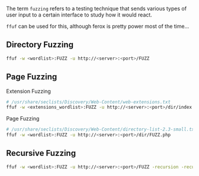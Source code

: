 The term `fuzzing` refers to a testing technique that sends various types of user input to a certain interface to study how it would react.

`ffuf` can be used for this, although ferox is pretty power most of the time...
## Directory Fuzzing
```bash
ffuf -w <wordlist>:FUZZ -u http://<server>:<port>/FUZZ
```

## Page Fuzzing

Extension Fuzzing
```bash
# /usr/share/seclists/Discovery/Web-Content/web-extensions.txt
ffuf -w <extensions_wordlist>:FUZZ -u http://<server>:<port>/dir/index.FUZZ
```

Page Fuzzing
```bash
# /usr/share/seclists/Discovery/Web-Content/directory-list-2.3-small.txt
ffuf -w <wordlist>:FUZZ -u http://<server>:<port>/dir/FUZZ.php
```

## Recursive Fuzzing
```bash
ffuf -w <wordlist>:FUZZ -u http://<server>:<port>/FUZZ -recursion -recursion-depth 1 -e .php -v
```